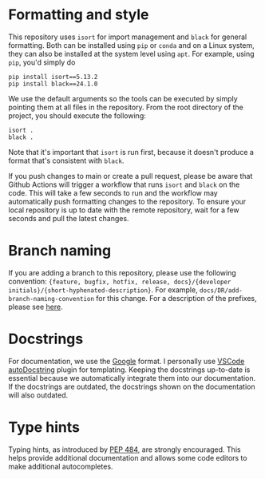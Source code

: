 # Formatting and style
This repository uses `isort` for import management and `black` for general formatting. Both can be installed using `pip` or `conda` and on a Linux system, they can also be installed at the system level using `apt`. For example, using `pip`, you'd simply do
```
pip install isort==5.13.2
pip install black==24.1.0
```
We use the default arguments so the tools can be executed by simply pointing them at all files in the repository. From the root directory of the project, you should execute the following:
```
isort .
black .
```
Note that it's important that `isort` is run first, because it doesn't produce a format that's consistent with `black`.

If you push changes to main or create a pull request, please be aware that Github Actions will trigger a workflow that runs `isort` and `black` on the code. This will take a few seconds to run and the workflow may automatically push formatting changes to the repository. To ensure your local repository is up to date with the remote repository, wait for a few seconds and pull the latest changes.

# Branch naming
If you are adding a branch to this repository, please use the following convention: `{feature, bugfix, hotfix, release, docs}/{developer initials}/{short-hyphenated-description}`. For example, `docs/DR/add-branch-naming-convention` for this change. For a description of the prefixes, please see [here](https://medium.com/@abhay.pixolo/naming-conventions-for-git-branches-a-cheatsheet-8549feca2534).

# Docstrings
For documentation, we use the [Google](https://github.com/NilsJPWerner/autoDocstring/blob/HEAD/docs/google.md) format. I personally use [VSCode autoDocstring](https://marketplace.visualstudio.com/items?itemName=njpwerner.autodocstring) plugin for templating. Keeping the docstrings up-to-date is essential because we automatically integrate them into our documentation. If the docstrings are outdated, the docstrings shown on the documentation will also outdated.

# Type hints
Typing hints, as introduced by [PEP 484](https://peps.python.org/pep-0484/), are strongly encouraged. This helps provide additional documentation and allows some code editors to make additional autocompletes.
